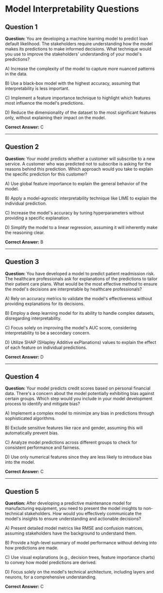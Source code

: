 # Model Interpretability Questions
## Question 1

**Question:** You are developing a machine learning model to predict loan default likelihood. The stakeholders require understanding how the model makes its predictions to make informed decisions.
What technique would you use to improve the stakeholders' understanding of your model's predictions?

A) Increase the complexity of the model to capture more nuanced patterns in the data.

B) Use a black-box model with the highest accuracy, assuming that interpretability is less important.

C) Implement a feature importance technique to highlight which features most influence the model's predictions.

D) Reduce the dimensionality of the dataset to the most significant features only, without explaining their impact on the model.

**Correct Answer:** C

---

## Question 2

**Question:** Your model predicts whether a customer will subscribe to a new service. A customer who was predicted not to subscribe is asking for the reasons behind this prediction.
Which approach would you take to explain the specific prediction for this customer?

A) Use global feature importance to explain the general behavior of the model.

B) Apply a model-agnostic interpretability technique like LIME to explain the individual prediction.

C) Increase the model's accuracy by tuning hyperparameters without providing a specific explanation.

D) Simplify the model to a linear regression, assuming it will inherently make the reasoning clear.

**Correct Answer:** B

---

## Question 3

**Question:** You have developed a model to predict patient readmission risk. The healthcare professionals ask for explanations of the predictions to tailor their patient care plans.
What would be the most effective method to ensure the model's decisions are interpretable by healthcare professionals?

A) Rely on accuracy metrics to validate the model's effectiveness without providing explanations for its decisions.

B) Employ a deep learning model for its ability to handle complex datasets, disregarding interpretability.

C) Focus solely on improving the model's AUC score, considering interpretability to be a secondary concern.

D) Utilize SHAP (SHapley Additive exPlanations) values to explain the effect of each feature on individual predictions.

**Correct Answer:** D

---

## Question 4

**Question:** Your model predicts credit scores based on personal financial data. There's a concern about the model potentially exhibiting bias against certain groups.
Which step would you include in your model development process to identify and mitigate bias?

A) Implement a complex model to minimize any bias in predictions through sophisticated algorithms.

B) Exclude sensitive features like race and gender, assuming this will automatically prevent bias.

C) Analyze model predictions across different groups to check for consistent performance and fairness. 

D) Use only numerical features since they are less likely to introduce bias into the model.

**Correct Answer:** C

---

## Question 5

**Question:** After developing a predictive maintenance model for manufacturing equipment, you need to present the model insights to non-technical stakeholders.
How would you effectively communicate the model's insights to ensure understanding and actionable decisions?

A) Present detailed model metrics like RMSE and confusion matrices, assuming stakeholders have the background to understand them.

B) Provide a high-level summary of model performance without delving into how predictions are made.

C) Use visual explanations (e.g., decision trees, feature importance charts) to convey how model predictions are derived.

D) Focus solely on the model's technical architecture, including layers and neurons, for a comprehensive understanding.

**Correct Answer:** C
